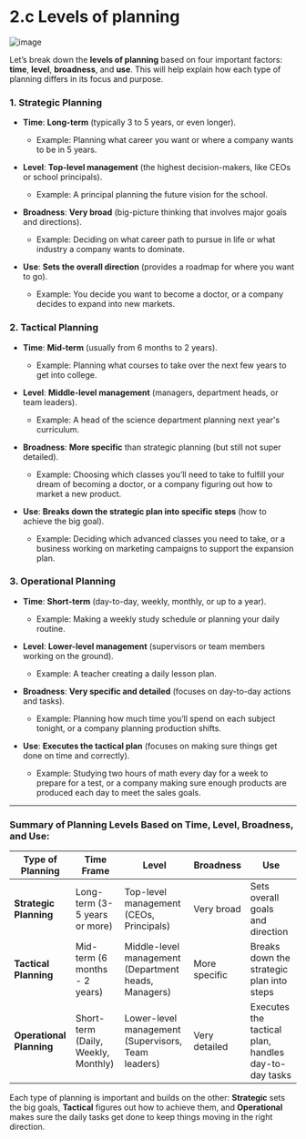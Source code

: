 # 2.c Levels of planning
![image](https://github.com/user-attachments/assets/7fdb6d53-db84-4e73-8c27-c8191194f7b6)

Let’s break down the **levels of planning** based on four important factors: **time**, **level**, **broadness**, and **use**. This will help explain how each type of planning differs in its focus and purpose.

### 1. **Strategic Planning**
- **Time**: **Long-term** (typically 3 to 5 years, or even longer).
   - Example: Planning what career you want or where a company wants to be in 5 years.
  
- **Level**: **Top-level management** (the highest decision-makers, like CEOs or school principals).
   - Example: A principal planning the future vision for the school.

- **Broadness**: **Very broad** (big-picture thinking that involves major goals and directions).
   - Example: Deciding on what career path to pursue in life or what industry a company wants to dominate.

- **Use**: **Sets the overall direction** (provides a roadmap for where you want to go).
   - Example: You decide you want to become a doctor, or a company decides to expand into new markets.

### 2. **Tactical Planning**
- **Time**: **Mid-term** (usually from 6 months to 2 years).
   - Example: Planning what courses to take over the next few years to get into college.

- **Level**: **Middle-level management** (managers, department heads, or team leaders).
   - Example: A head of the science department planning next year's curriculum.

- **Broadness**: **More specific** than strategic planning (but still not super detailed).
   - Example: Choosing which classes you’ll need to take to fulfill your dream of becoming a doctor, or a company figuring out how to market a new product.

- **Use**: **Breaks down the strategic plan into specific steps** (how to achieve the big goal).
   - Example: Deciding which advanced classes you need to take, or a business working on marketing campaigns to support the expansion plan.

### 3. **Operational Planning**
- **Time**: **Short-term** (day-to-day, weekly, monthly, or up to a year).
   - Example: Making a weekly study schedule or planning your daily routine.

- **Level**: **Lower-level management** (supervisors or team members working on the ground).
   - Example: A teacher creating a daily lesson plan.

- **Broadness**: **Very specific and detailed** (focuses on day-to-day actions and tasks).
   - Example: Planning how much time you’ll spend on each subject tonight, or a company planning production shifts.

- **Use**: **Executes the tactical plan** (focuses on making sure things get done on time and correctly).
   - Example: Studying two hours of math every day for a week to prepare for a test, or a company making sure enough products are produced each day to meet the sales goals.

---

### Summary of Planning Levels Based on Time, Level, Broadness, and Use:

| **Type of Planning** | **Time Frame** | **Level** | **Broadness** | **Use** |
|----------------------|----------------|-----------|---------------|---------|
| **Strategic Planning** | Long-term (3-5 years or more) | Top-level management (CEOs, Principals) | Very broad | Sets overall goals and direction |
| **Tactical Planning** | Mid-term (6 months - 2 years) | Middle-level management (Department heads, Managers) | More specific | Breaks down the strategic plan into steps |
| **Operational Planning** | Short-term (Daily, Weekly, Monthly) | Lower-level management (Supervisors, Team leaders) | Very detailed | Executes the tactical plan, handles day-to-day tasks |

Each type of planning is important and builds on the other: **Strategic** sets the big goals, **Tactical** figures out how to achieve them, and **Operational** makes sure the daily tasks get done to keep things moving in the right direction.
